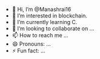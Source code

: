 - 👋 Hi, I’m @Manashrai16
- 👀 I’m interested in blockchain.
- 🌱 I’m currently learning C.
- 💞️ I’m looking to collaborate on ...
- 📫 How to reach me ...
- 😄 Pronouns: ...
- ⚡ Fun fact: ...

<!---
Manashrai16/Manashrai16 is a ✨ special ✨ repository because its `README.md` (this file) appears on your GitHub profile.
You can click the Preview link to take a look at your changes.
--->

